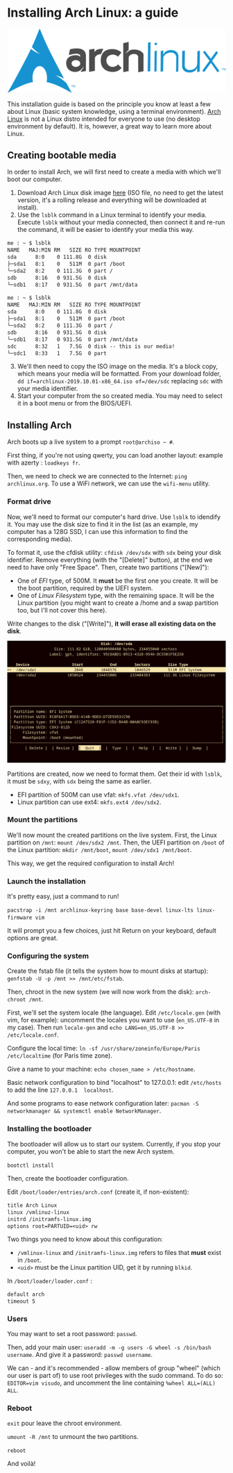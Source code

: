 # Installing Arch Linux: a guide

![Arch Linux Logo](/res/archlinux_logo.png)

This installation guide is based on the principle you know at least a few about Linux (basic system knowledge, using a terminal environment).
[Arch Linux](https://www.archlinux.org/) is not a Linux distro intended for everyone to use (no desktop environment by default).
It is, however, a great way to learn more about Linux.

## Creating bootable media

In order to install Arch, we will first need to create a media with which we'll boot our computer.

1. Download Arch Linux disk image [here](https://www.archlinux.org/download) (ISO file, no need to get the latest version, it's a rolling release and everything will be downloaded at install).
2. Use the `lsblk` command in a Linux terminal to identify your media.
   Execute `lsblk` without your media connected, then connect it and re-run the command, it will be easier to identify your media this way.


```
me : ~ $ lsblk
NAME   MAJ:MIN RM   SIZE RO TYPE MOUNTPOINT
sda      8:0    0 111.8G  0 disk 
├─sda1   8:1    0   511M  0 part /boot
└─sda2   8:2    0 111.3G  0 part /
sdb      8:16   0 931.5G  0 disk 
└─sdb1   8:17   0 931.5G  0 part /mnt/data
```

```
me : ~ $ lsblk
NAME   MAJ:MIN RM   SIZE RO TYPE MOUNTPOINT
sda      8:0    0 111.8G  0 disk 
├─sda1   8:1    0   511M  0 part /boot
└─sda2   8:2    0 111.3G  0 part /
sdb      8:16   0 931.5G  0 disk 
└─sdb1   8:17   0 931.5G  0 part /mnt/data
sdc      8:32   1   7.5G  0 disk -- this is our media!
└─sdc1   8:33   1   7.5G  0 part 
```

3. We'll then need to copy the ISO image on the media.
   It's a block copy, which means your media will be formatted.
   From your download folder, `dd if=archlinux-2019.10.01-x86_64.iso of=/dev/sdc` replacing `sdc` with your media identifier.
4. Start your computer from the so created media.
   You may need to select it in a boot menu or from the BIOS/UEFI.

## Installing Arch

Arch boots up a live system to a prompt `root@archiso ~ #`.

First thing, if you're not using qwerty, you can load another layout: example with azerty : `loadkeys fr`.

Then, we need to check we are connected to the Internet: `ping archlinux.org`.
To use a WiFi network, we can use the `wifi-menu` utility.

### Format drive

Now, we'll need to format our computer's hard drive.
Use `lsblk` to idendify it.
You may use the disk size to find it in the list (as an example, my computer has a 128G SSD, I can use this information to find the corresponding media).

To format it, use the cfdisk utility: `cfdisk /dev/sdx` with `sdx` being your disk identifier.
Remove everything (with the "[Delete]" button), at the end we need to have only "Free Space".
Then, create two partitions ("[New]"):

* One of *EFI* type, of 500M.
  It **must** be the first one you create.
  It will be the boot partition, required by the UEFI system.
* One of *Linux Filesystem* type, with the remaining space.
  It will be the Linux partition (you might want to create a /home and a swap partition too, but I'll not cover this here).

Write changes to the disk ("[Write]"), **it will erase all existing data on the disk**.

![cfdisk screenshot](/res/cfdisk.png)

Partitions are created, now we need to format them.
Get their id with `lsblk`, it must be `sdxy`, with `sdx` being the same as earlier.

* EFI partition of 500M can use vfat: `mkfs.vfat /dev/sdx1`.
* Linux partition can use ext4: `mkfs.ext4 /dev/sdx2`.

### Mount the partitions

We'll now mount the created partitions on the live system.
First, the Linux partition on `/mnt`: `mount /dev/sdx2 /mnt`.
Then, the UEFI partition on `/boot` of the Linux partition: `mkdir /mnt/boot`, `mount /dev/sdx1 /mnt/boot`.

This way, we get the required configuration to install Arch!

### Launch the installation

It's pretty easy, just a command to run!

`pacstrap -i /mnt archlinux-keyring base base-devel linux-lts linux-firmware vim`

It will prompt you a few choices, just hit Return on your keyboard, default options are great.

### Configuring the system

Create the fstab file (it tells the system how to mount disks at startup): `genfstab -U -p /mnt >> /mnt/etc/fstab`.

Then, chroot in the new system (we will now work from the disk): `arch-chroot /mnt`.

First, we'll set the system locale (the language).
Edit `/etc/locale.gen` (with vim, for example): uncomment the locales you want to use (`en_US.UTF-8` in my case).
Then run `locale-gen` and `echo LANG=en_US.UTF-8 >> /etc/locale.conf`.

Configure the local time: `ln -sf /usr/share/zoneinfo/Europe/Paris /etc/localtime` (for Paris time zone).

Give a name to your machine: `echo chosen_name > /etc/hostname`.

Basic network configuration to bind "localhost" to 127.0.0.1: edit `/etc/hosts` to add the line `127.0.0.1	localhost`.

And some programs to ease network configuration later: `pacman -S networkmanager && systemctl enable NetworkManager`.

### Installing the bootloader

The bootloader will allow us to start our system.
Currently, if you stop your computer, you won't be able to start the new Arch system.

`bootctl install`

Then, create the bootloader configuration.

Edit `/boot/loader/entries/arch.conf` (create it, if non-existent):

```
title Arch Linux
linux /vmlinuz-linux
initrd /initramfs-linux.img
options root=PARTUID=<uid> rw
```

Two things you need to know about this configuration:

* `/vmlinux-linux` and `/initramfs-linux.img` refers to files that **must** exist in `/boot`.
* `<uid>` must be the Linux partition UID, get it by running `blkid`.

In `/boot/loader/loader.conf` :

```
default arch
timeout 5
```

### Users

You may want to set a root password: `passwd`.

Then, add your main user: `useradd -m -g users -G wheel -s /bin/bash username`.
And give it a password: `passwd username`.

We can - and it's recommended - allow members of group "wheel" (which our user is part of) to use root privileges with the sudo command.
To do so: `EDITOR=vim visudo`, and uncomment the line containing `%wheel ALL=(ALL) ALL`.

### Reboot

`exit` pour leave the chroot environment.

`umount -R /mnt` to unmount the two partitions.

`reboot`

And voilà!
